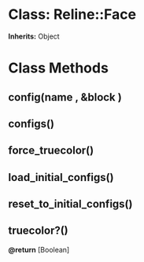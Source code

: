 # Class: Reline::Face
**Inherits:** Object
    



# Class Methods
## [](name ) [](#method-c-[])
## config(name , &block ) [](#method-c-config)
## configs() [](#method-c-configs)
## force_truecolor() [](#method-c-force_truecolor)
## load_initial_configs() [](#method-c-load_initial_configs)
## reset_to_initial_configs() [](#method-c-reset_to_initial_configs)
## truecolor?() [](#method-c-truecolor?)
**@return** [Boolean] 


